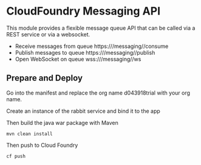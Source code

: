 # CloudFoundry Messaging API

This module provides a flexible message queue API that can be called via a REST service or via a websocket.
- Receive messages from queue https://<host>/messaging/<queue>/consume
- Publish messages to queue https://<host>/messaging/<queue>/publish
- Open WebSocket on queue wss://<host>/messaging/<queue>/ws

## Prepare and Deploy

Go into the manifest and replace the org name d043918trial with your org name.

Create an instance of the rabbit service and bind it to the app

Then build the java war package with Maven
```
mvn clean install
```
Then push to Cloud Foundry
```
cf push
```


